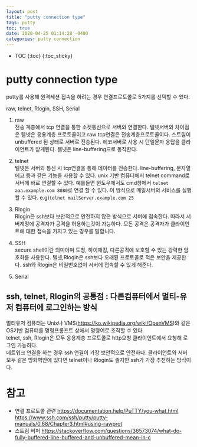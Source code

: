 ```yaml
---
layout: post
title: "putty connection type"
tags: putty
toc: true
date: 2020-04-25 01:14:28 -0400
categories: putty connection
---
```

* TOC
{:toc}
{:toc_sticky}
# putty connection type
putty를 사용해 원격세션 접속을 하려는 경우 연결프로토콜로 5가지를 선택할 수 있다.

raw, telnet, Rlogin, SSH, Serial

1. raw  
전송 계층에서 tcp 연결을 통한 소켓통신으로 서버와 연결한다.
텔넷서버와 차이점은 텔넷은 응용계층 프로토콜이고 raw tcp연결은 전송계층프로토콜이다.
스트림이 unbuffered 된 상태로 서버로 전송된다. 에코서버로 사용 시 단일문자 응답을 클라이언트가 받게된다. 텔넷은 line-buffering으로 동작한다.


2. telnet  
텔넷은 서버와 통신 시 tcp연결을 통해 데이터를 전송한다.
line-buffering, 문자열 에코 등과 같은 기능을 사용할 수 있다.
unix 기반 컴퓨터에서 telnet command로 서버에 바로 연결할 수 있다. 예를들면 윈도우에서도 cmd창에서 ``telnet aaa.example.com 8080``로 연결 할 수 있다.
이 방식으로 메일서버의 서비스를 실행할 수 있다.
e.g)``telnet mailServer.example.com 25``

3. Rlogin  
Rlogin은 ssh보다 보안적으로 안전하지 않은 방식으로 서버에 접속한다. 따라서 서버계정에 공격자가 공격을 허용하는것이 가능하다. 모든 공격은 공격자가 클라이언트에 대한 접속을 가지고 있는 경우를 말합니다.

4. SSH  
secure shell이란 의미이며 도청, 하이재킹, 다른공격에 보호할 수 있는 강력한 암호화를 사용한다. 텔넷,Rlogin은 ssh보다 오래된 프로토콜로 적은 보안을 제공한다.
ssh와 Rlogin은 비밀번호없이 서버에 접속할 수 있게 해준다.

5. Serial  

## ssh, telnet, Rlogin의 공통점 : 다른컴퓨터에서 멀티-유저 컴퓨터에 로그인하는 방식
멀티유저 컴퓨터는 Unix나 VMS(<https://ko.wikipedia.org/wiki/OpenVMS>)와 같은 OS기반 컴퓨터를 명령프롬프트 상에서 명령어로 조작할 수 있다.  
telnet, ssh, Rlogin은 모두 응용계층 프로토콜로 http요청 클라이언트에서 요청해 로그인 가능하다.  
네트워크 연결을 하는 경우 ssh 연결이 가장 보안적으로 안전하다. 클라이언트와 서버 모두 같은 방화벽안에 있다면 telnet이나 Rlogin도 좋지만 ssh가 가장 추천하는 방식이다.

# 참고
- 연결 프로토콜 관련
<https://documentation.help/PuTTY/you-what.html>  
<https://www.ssh.com/ssh/putty/putty-manuals/0.68/Chapter3.html#using-rawprot>
- 스트림 버퍼
<https://stackoverflow.com/questions/36573074/what-do-fully-buffered-line-buffered-and-unbuffered-mean-in-c>


[jekyll-docs]: https://jekyllrb.com/docs/home
[jekyll-gh]:   https://github.com/jekyll/jekyll
[jekyll-talk]: https://talk.jekyllrb.com/
